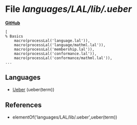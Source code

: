# File _languages/LAL/lib/.ueber_
**[GitHub](https://github.com/softlang/yas/blob/master/languages/LAL/lib/.ueber)**
```
[
% Basics
    macro(processLal('language.lal')),
    macro(processLal('language/mathml.lal')),
    macro(processLal('membership.lal')),
    macro(processLal('conformance.lal')),    
    macro(processLal('conformance/mathml.lal')),    
...
```

## Languages
* [Ueber](../languages/Ueber.md) (ueber(term))

## References
* elementOf('languages/LAL/lib/.ueber',ueber(term))
